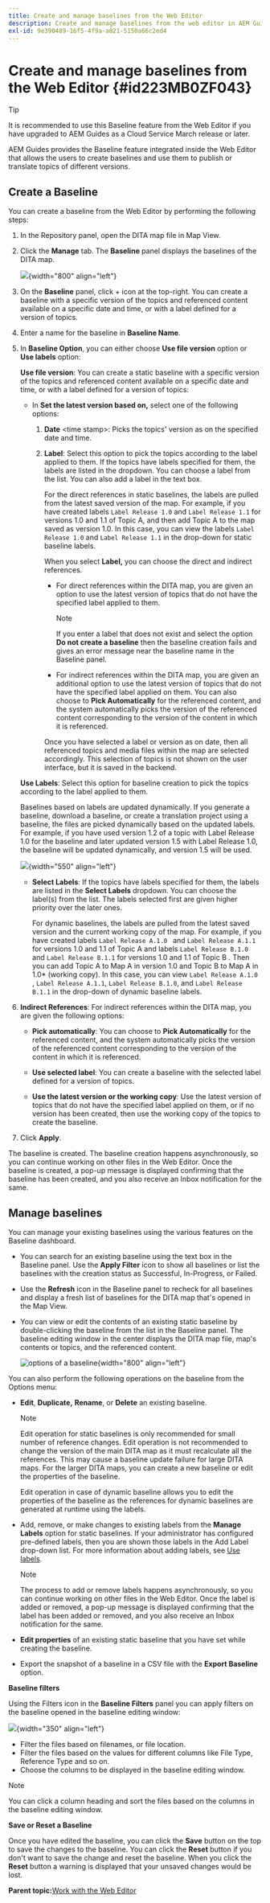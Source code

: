 ```yaml
---
title: Create and manage baselines from the Web Editor
description: Create and manage baselines from the web editor in AEM Guides. Learn how to create baselines on the basis of labels and apply filters to the baselines.
exl-id: 9e390489-16f5-4f9a-a821-5150a66c2ed4
---
```

# Create and manage baselines from the Web Editor {#id223MB0ZF043}

>[!TIP]
>
> It is recommended to use this Baseline feature from the Web Editor if you have upgraded to AEM Guides as a Cloud Service March release or later.

AEM Guides provides the Baseline feature integrated inside the Web Editor that allows the users to create baselines and use them to publish or translate topics of different versions.

## Create a Baseline 

You can create a baseline from the Web Editor by performing the following steps:

1.  In the Repository panel, open the DITA map file in Map View.
1.  Click the **Manage** tab. The **Baseline** panel displays the baselines of the DITA map.

    ![](images/baseline-manage.png){width="800" align="left"}

1.  On the **Baseline** panel, click + icon at the top-right. You can create a baseline with a specific version of the topics and referenced content available on a specific date and time, or with a label defined for a version of topics.
1.  Enter a name for the baseline in **Baseline Name**.
1.  In **Baseline Option**, you can either choose **Use file version** option or **Use labels** option:

    **Use file version**: You can create a static baseline with a specific version of the topics and referenced content available on a specific date and time, or with a label defined for a version of topics:

    -   In **Set the latest version based on,** select one of the following options:


        1.  **Date** <time stamp\>: Picks the topics' version as on the specified date and time.
        1.  **Label**: Select this option to pick the topics according to the label applied to them. If the topics have labels specified for them, the labels are listed in the dropdown. You can choose a label from the list. You can also add a label in the text box. 

            For the direct references in static baselines, the labels are pulled from the latest saved version of the map. For example, if you have created labels `Label Release 1.0` and `Label Release 1.1` for versions 1.0 and 1.1 of Topic A, and then add Topic A to the map saved as version 1.0. In this case, you can view the labels `Label Release 1.0` and `Label Release 1.1` in the drop-down for static baseline labels.


            When you select **Label,** you can choose the direct and indirect references.
            -  For direct references within the DITA map, you are given an option to use the latest version of topics that do not have the specified label applied to them.

                >[!NOTE]
                >
                > If you enter a label that does not exist and select the option **Do not create a baseline** then the baseline creation fails and gives an error message near the baseline name in the Baseline panel.
        
            -  For indirect references within the DITA map, you are given an additional option to use the latest version of topics that do not have the specified label applied on them. You can also choose to **Pick Automatically** for the referenced content, and the system automatically picks the version of the referenced content corresponding to the version of the content in which it is referenced.
    
             Once you have selected a label or version as on date, then all referenced topics and media files within the map are selected accordingly. This selection of topics is not shown on the user interface, but it is saved in the backend.

    **Use Labels**: Select this option for baseline creation to pick the topics according to the label applied to them.

    Baselines based on labels are updated dynamically. If you generate a baseline, download a baseline, or create a translation project using a baseline, the files are picked dynamically based on the updated labels. For example, if you have used version 1.2 of a topic with Label Release 1.0 for the baseline and later updated version 1.5 with Label Release 1.0, the baseline will be updated dynamically, and version 1.5 will be used.

    ![](images/dynamic-baseline.png){width="550" align="left"}

    -   **Select Labels**: If the topics have labels specified for them, the labels are listed in the **Select Labels** dropdown. You can choose the label\(s\) from the list. The labels selected first are given higher priority over the later ones.

        For dynamic baselines, the labels are pulled from the latest saved version and the current working copy of the map. For example, if you have created labels   `Label Release A.1.0 ` and `Label Release A.1.1` for versions 1.0 and 1.1 of Topic A and labels `Label Release B.1.0` and `Label Release B.1.1` for versions 1.0 and 1.1 of Topic B . Then you can add Topic A to Map A in version 1.0 and Topic B to Map A in 1.0* (working copy). In this case, you can view  `Label Release A.1.0 `, `Label Release A.1.1`, `Label Release B.1.0`,  and `Label Release B.1.1` in the drop-down of dynamic baseline labels.

1.  **Indirect References**: For indirect references within the DITA map, you are given the following options:
    
     -  **Pick automatically**: You can choose to **Pick Automatically** for the referenced content, and the system automatically picks the version of the referenced content corresponding to the version of the content in which it is referenced.
      
    -  **Use selected label**: You can create a baseline with the selected label defined for a version of topics.
     -  **Use the latest version or the working copy**: Use the latest version of topics that do not have the specified label applied on them, or if no version has been created, then use the working copy of the topics to create the baseline.
1. Click **Apply**.

The baseline is created. The baseline creation happens asynchronously, so you can continue working on other files in the Web Editor. Once the baseline is created, a pop-up message is displayed confirming that the baseline has been created, and you also receive an Inbox notification for the same.

## Manage baselines 

You can manage your existing baselines using the various features on the Baseline dashboard.

-   You can search for an existing baseline using the text box in the Baseline panel. Use the **Apply Filter** icon to show all baselines or list the baselines with the creation status as Successful, In-Progress, or Failed.
-   Use the **Refresh** icon in the Baseline panel to recheck for all baselines and display a fresh list of baselines for the DITA map that's opened in the Map View.
-   You can view or edit the contents of an existing static baseline by double-clicking the baseline from the list in the Baseline panel. The baseline editing window in the center displays the DITA map file, map's contents or topics, and the referenced content.


    ![options of a baseline](images/baseline-options.png){width="800" align="left"}

You can also perform the following operations on the baseline from the Options menu:

-   **Edit**, **Duplicate,** **Rename**, or **Delete** an existing baseline.

    >[!NOTE]
    >
    >Edit operation for static baselines is only recommended for small number of reference changes. Edit operation is not recommended to change the version of the main DITA map as it must recalculate all the references. This may cause a baseline update failure for large DITA maps. For the larger DITA maps, you can create a new baseline or edit the properties of the baseline. 
    >
    >Edit operation in case of dynamic baseline allows you to edit the properties of the baseline as the references for dynamic baselines are generated at runtime using the labels.   

-   Add, remove, or make changes to existing labels from the **Manage Labels** option for static baselines. If your administrator has configured pre-defined labels, then you are shown those labels in the Add Label drop-down list. For more information about adding labels, see [Use labels](web-editor-use-label.md#).

    >[!NOTE]
    >
    > The process to add or remove labels happens asynchronously, so you can continue working on other files in the Web Editor. Once the label is added or removed, a pop-up message is displayed confirming that the label has been added or removed, and you also receive an Inbox notification for the same.

-   **Edit properties** of an existing static baseline that you have set while creating the baseline.
-   Export the snapshot of a baseline in a CSV file with the **Export Baseline** option.

**Baseline filters**

Using the Filters icon in the **Baseline Filters** panel you can apply filters on the baseline opened in the baseline editing window:

![](images/baseline-filter.png){width="350" align="left"}

-   Filter the files based on filenames, or file location.
-   Filter the files based on the values for different columns like File Type, Reference Type and so on.
-   Choose the columns to be displayed in the baseline editing window.

>[!NOTE]
>
> You can click a column heading and sort the files based on the columns in the baseline editing window.

**Save or Reset a Baseline**

Once you have edited the baseline, you can click the **Save** button on the top to save the changes to the baseline. You can click the **Reset** button if you don't want to save the change and reset the baseline. When you click the **Reset** button a warning is displayed that your unsaved changes would be lost.

**Parent topic:**[Work with the Web Editor](web-editor.md)
